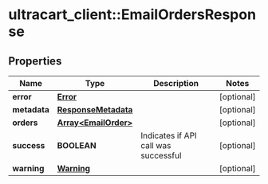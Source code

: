# ultracart_client::EmailOrdersResponse

## Properties
Name | Type | Description | Notes
------------ | ------------- | ------------- | -------------
**error** | [**Error**](Error.md) |  | [optional] 
**metadata** | [**ResponseMetadata**](ResponseMetadata.md) |  | [optional] 
**orders** | [**Array&lt;EmailOrder&gt;**](EmailOrder.md) |  | [optional] 
**success** | **BOOLEAN** | Indicates if API call was successful | [optional] 
**warning** | [**Warning**](Warning.md) |  | [optional] 


